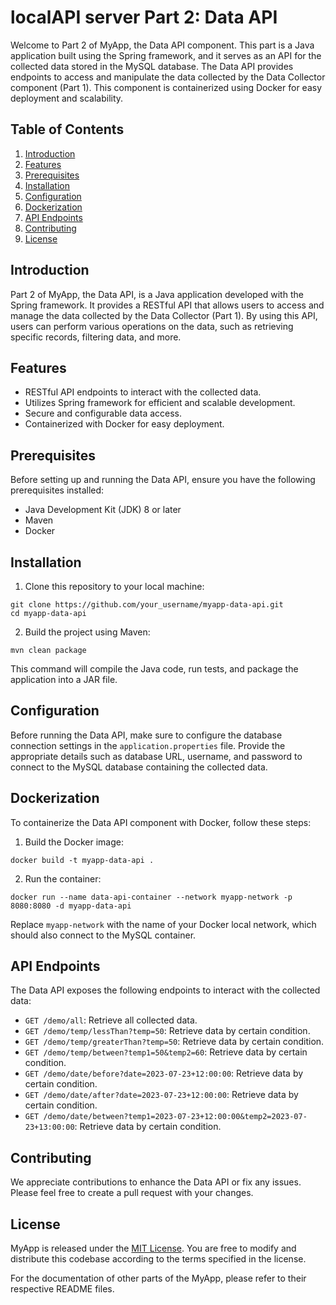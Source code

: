 # localAPI server Part 2: Data API

Welcome to Part 2 of MyApp, the Data API component. This part is a Java application built using the Spring framework, and it serves as an API for the collected data stored in the MySQL database. The Data API provides endpoints to access and manipulate the data collected by the Data Collector component (Part 1). This component is containerized using Docker for easy deployment and scalability.

## Table of Contents
1. [Introduction](#introduction)
2. [Features](#features)
3. [Prerequisites](#prerequisites)
4. [Installation](#installation)
5. [Configuration](#configuration)
6. [Dockerization](#dockerization)
7. [API Endpoints](#api-endpoints)
8. [Contributing](#contributing)
9. [License](#license)

## Introduction

Part 2 of MyApp, the Data API, is a Java application developed with the Spring framework. It provides a RESTful API that allows users to access and manage the data collected by the Data Collector (Part 1). By using this API, users can perform various operations on the data, such as retrieving specific records, filtering data, and more.

## Features

- RESTful API endpoints to interact with the collected data.
- Utilizes Spring framework for efficient and scalable development.
- Secure and configurable data access.
- Containerized with Docker for easy deployment.

## Prerequisites

Before setting up and running the Data API, ensure you have the following prerequisites installed:

- Java Development Kit (JDK) 8 or later
- Maven
- Docker

## Installation

1. Clone this repository to your local machine:

```
git clone https://github.com/your_username/myapp-data-api.git
cd myapp-data-api
```

2. Build the project using Maven:

```
mvn clean package
```

This command will compile the Java code, run tests, and package the application into a JAR file.

## Configuration

Before running the Data API, make sure to configure the database connection settings in the `application.properties` file. Provide the appropriate details such as database URL, username, and password to connect to the MySQL database containing the collected data.

## Dockerization

To containerize the Data API component with Docker, follow these steps:

1. Build the Docker image:

```
docker build -t myapp-data-api .
```

2. Run the container:

```
docker run --name data-api-container --network myapp-network -p 8080:8080 -d myapp-data-api
```

Replace `myapp-network` with the name of your Docker local network, which should also connect to the MySQL container.

## API Endpoints

The Data API exposes the following endpoints to interact with the collected data:

- `GET /demo/all`: Retrieve all collected data.
- `GET /demo/temp/lessThan?temp=50`: Retrieve data by certain condition.
- `GET /demo/temp/greaterThan?temp=50`: Retrieve data by certain condition.
- `GET /demo/temp/between?temp1=50&temp2=60`: Retrieve data by certain condition.
- `GET /demo/date/before?date=2023-07-23+12:00:00`: Retrieve data by certain condition.
- `GET /demo/date/after?date=2023-07-23+12:00:00`: Retrieve data by certain condition.
- `GET /demo/date/between?temp1=2023-07-23+12:00:00&temp2=2023-07-23+13:00:00`: Retrieve data by certain condition.

## Contributing

We appreciate contributions to enhance the Data API or fix any issues. Please feel free to create a pull request with your changes.

## License

MyApp is released under the [MIT License](LICENSE). You are free to modify and distribute this codebase according to the terms specified in the license.

For the documentation of other parts of the MyApp, please refer to their respective README files.
